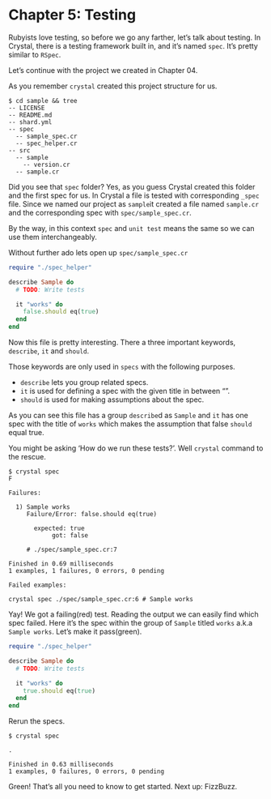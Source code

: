 # Chapter 5: Testing

Rubyists love testing, so before we go any farther, let’s talk about testing. In Crystal, there is a testing framework built in, and it’s named `spec`. It’s pretty similar to `RSpec`.

Let’s continue with the project we created in Chapter 04.

As you remember `crystal` created this project structure for us.

```text
$ cd sample && tree
-- LICENSE
-- README.md
-- shard.yml
-- spec
  -- sample_spec.cr
  -- spec_helper.cr
-- src
  -- sample
    -- version.cr
  -- sample.cr
```

Did you see that `spec` folder? Yes, as you guess Crystal created this folder and the first spec for us. In Crystal a file is tested with corresponding `_spec` file. Since we named our project as `sample`it created a file named `sample.cr` and the corresponding spec with `spec/sample_spec.cr`.

By the way, in this context `spec` and `unit test` means the same so we can use them interchangeably.

Without further ado lets open up `spec/sample_spec.cr`

```ruby
require "./spec_helper"

describe Sample do
  # TODO: Write tests

  it "works" do
    false.should eq(true)
  end
end
```

Now this file is pretty interesting. There a three important keywords, `describe`, `it` and `should`.

Those keywords are only used in `specs` with the following purposes.

* `describe` lets you group related specs.
* `it` is used for defining a spec with the given title in between “”.
* `should` is used for making assumptions about the spec.

As you can see this file has a group `describe`d as `Sample` and `it` has one spec with the title of `works` which makes the assumption that false `should` equal true.

You might be asking ‘How do we run these tests?’. Well `crystal` command to the rescue.

```text
$ crystal spec
F

Failures:

  1) Sample works
     Failure/Error: false.should eq(true)

       expected: true
            got: false

     # ./spec/sample_spec.cr:7

Finished in 0.69 milliseconds
1 examples, 1 failures, 0 errors, 0 pending

Failed examples:

crystal spec ./spec/sample_spec.cr:6 # Sample works
```

Yay! We got a failing\(red\) test. Reading the output we can easily find which spec failed. Here it’s the spec within the group of `Sample` titled `works` a.k.a `Sample works`. Let’s make it pass\(green\).

```ruby
require "./spec_helper"

describe Sample do
  # TODO: Write tests

  it "works" do
    true.should eq(true)
  end
end
```

Rerun the specs.

```text
$ crystal spec

.

Finished in 0.63 milliseconds
1 examples, 0 failures, 0 errors, 0 pending
```

Green! That’s all you need to know to get started. Next up: FizzBuzz.

